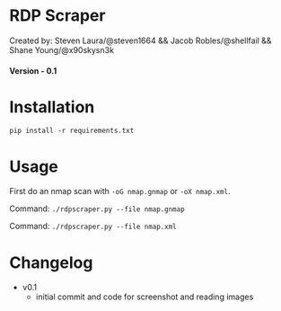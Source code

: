 # RDP Scraper

Created by: Steven Laura/@steven1664 && Jacob Robles/@shellfail && Shane Young/@x90skysn3k

#### Version - 0.1

# Installation

```pip install -r requirements.txt```

# Usage

First do an nmap scan with ```-oG nmap.gnmap``` or ```-oX nmap.xml```.

Command: ```./rdpscraper.py --file nmap.gnmap```

Command: ```./rdpscraper.py --file nmap.xml```

# Changelog
* v0.1
    * initial commit and code for screenshot and reading images

